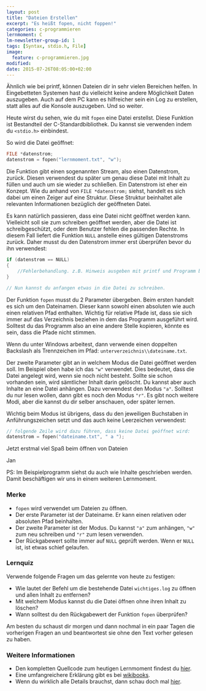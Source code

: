 ```yaml
---
layout: post
title: "Dateien Erstellen"
excerpt: "Es heißt fopen, nicht foppen!"
categories: c-programmieren
lernmoment: C
lm-newsletter-group-id: 1
tags: [Syntax, stdio.h, File]
image:
  feature: c-programmieren.jpg
modified:
date: 2015-07-26T08:05:00+02:00
---
```


Ähnlich wie bei printf, können Dateien dir in sehr vielen Bereichen helfen. In Eingebetteten Systemen hast du vielleicht keine andere Möglichkeit Daten auszugeben. Auch auf dem PC kann es hilfreicher sein ein Log zu erstellen, statt alles auf die Konsole auszugeben. Und so weiter.

Heute wirst du sehen, wie du mit `fopen` eine Datei erstellst. Diese Funktion ist Bestandteil der C-Standardbibliothek. Du kannst sie verwenden indem du `<stdio.h>` einbindest.

So wird die Datei geöffnet:

```c
FILE *datenstrom;
datenstrom = fopen("lernmoment.txt", "w");
```

Die Funktion gibt einen sogenannten Stream, also einen Datenstrom, zurück. Diesen verwendest du später um genau diese Datei mit Inhalt zu füllen und auch um sie wieder zu schließen. Ein Datenstrom ist eher ein Konzept. Wie du anhand von `FILE *datenstrom;` siehst, handelt es sich dabei um einen Zeiger auf eine Struktur. Diese Struktur beinhaltet alle relevanten Informationen bezüglich der geöffneten Datei.

Es kann natürlich passieren, dass eine Datei nicht geöffnet werden kann. Vielleicht soll sie zum schreiben geöffnet werden, aber die Datei ist schreibgeschützt, oder dem Benutzer fehlen die passenden Rechte. In diesem Fall liefert die Funktion `NULL` anstelle eines gültigen Datenstroms zurück. Daher musst du den Datenstrom immer erst überprüfen bevor du ihn verwendest:

```c
if (datenstrom == NULL)
{
	//Fehlerbehandlung. z.B. Hinweis ausgeben mit printf und Programm beenden
}

// Nun kannst du anfangen etwas in die Datei zu schreiben.
```

Der Funktion `fopen` musst du 2 Parameter übergeben. Beim ersten handelt es sich um den Dateinamen. Dieser kann sowohl einen absoluten wie auch einen relativen Pfad enthalten. Wichtig für relative Pfade ist, dass sie sich immer auf das Verzeichnis beziehen in dem das Programm ausgeführt wird. Solltest du das Programm also an eine andere Stelle kopieren, könnte es sein, dass die Pfade nicht stimmen.

Wenn du unter Windows arbeitest, dann verwende einen doppelten Backslash als Trennzeichen im Pfad: `unterverzeichnis\\dateiname.txt`.

Der zweite Parameter gibt an in welchem Modus die Datei geöffnet werden soll. Im Beispiel oben habe ich das `"w"` verwendet. Dies bedeutet, dass die Datei angelegt wird, wenn sie noch nicht besteht. Sollte sie schon vorhanden sein, wird sämtlicher Inhalt darin gelöscht. Du kannst aber auch Inhalte an eine Datei anhängen. Dazu verwendest den Modus `"a"`. Solltest du nur lesen wollen, dann gibt es noch den Modus `"r"`. Es gibt noch weitere Modi, aber die kannst du dir selber anschauen, oder später lernen.

Wichtig beim Modus ist übrigens, dass du den jeweiligen Buchstaben in Anführungszeichen setzt und das auch keine Leerzeichen verwendest:

```c
// folgende Zeile wird dazu führen, dass keine Datei geöffnet wird:
datenstrom = fopen("dateiname.txt", " a ");
```

Jetzt erstmal viel Spaß beim öffnen von Dateien

Jan

PS: Im Beispielprogramm siehst du auch wie Inhalte geschrieben werden. Damit beschäftigen wir uns in einem weiteren Lernmoment.


### Merke

-	`fopen` wird verwendet um Dateien zu öffnen.
-	Der erste Parameter ist der Dateiname. Er kann einen relativen oder absoluten Pfad beinhalten.
-	Der zweite Parameter ist der Modus. Du kannst `"a"` zum anhängen, `"w"` zum neu schreiben und `"r"` zum lesen verwenden.
-	Der Rückgabewert sollte immer auf `NULL` geprüft werden. Wenn er `NULL` ist, ist etwas schief gelaufen.

### Lernquiz 

Verwende folgende Fragen um das gelernte von heute zu festigen:

-	Wie lautet der Befehl um die bestehende Datei `wichtiges.log` zu öffnen und allen Inhalt zu entfernen?
-	Mit welchem Modus kannst du die Datei öffnen ohne ihren Inhalt zu löschen?
-	Wann solltest du den Rückgabewert der Funktion `fopen` überprüfen?

Am besten du schaust dir morgen und dann nochmal in ein paar Tagen die vorherigen Fragen an und beantwortest sie ohne den Text vorher gelesen zu haben.

### Weitere Informationen

-	Den kompletten Quellcode zum heutigen Lernmoment findest du [hier](https://github.com/LernMoment/c/tree/master/DateienErstellen). 
-	Eine umfangreichere Erklärung gibt es bei [wikibooks](https://de.wikibooks.org/wiki/C-Programmierung:_Dateien). 
-	Wenn du wirklich alle Details brauchst, dann schau doch mal [hier](http://openbook.rheinwerk-verlag.de/c_von_a_bis_z/016_c_ein_ausgabe_funktionen_005.htm#mj47f082541eb4df9dbdcefdbc2775feae).
